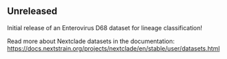 ## Unreleased

Initial release of an Enterovirus D68 dataset for lineage classification!

Read more about Nextclade datasets in the documentation: https://docs.nextstrain.org/projects/nextclade/en/stable/user/datasets.html